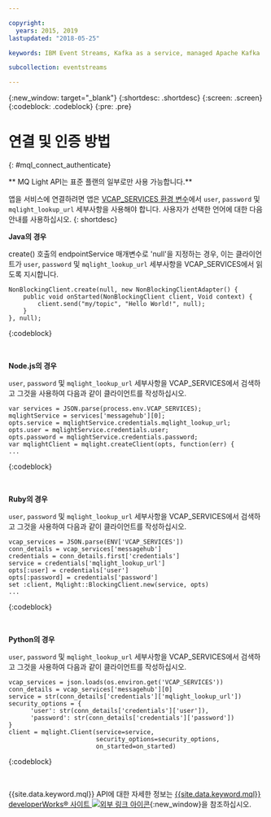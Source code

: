 ```yaml
---

copyright:
  years: 2015, 2019
lastupdated: "2018-05-25"

keywords: IBM Event Streams, Kafka as a service, managed Apache Kafka

subcollection: eventstreams

---
```


{:new_window: target="_blank"}
{:shortdesc: .shortdesc}
{:screen: .screen}
{:codeblock: .codeblock}
{:pre: .pre}

<!-- 12/11/18: info moved to eventstreams075.md, moved because of doc app changes -->
# 연결 및 인증 방법
{: #mql_connect_authenticate}

** MQ Light API는 표준 플랜의 일부로만 사용 가능합니다.**
<br/>

앱을 서비스에 연결하려면 앱은 [VCAP_SERVICES 환경 변수](/docs/services/EventStreams?topic=eventstreams-connecting)에서 <code>user</code>,
<code>password</code> 및 <code>mqlight_lookup_url</code> 세부사항을 사용해야 합니다. 사용자가 선택한 언어에 대한 다음 안내를 사용하십시오.
{: shortdesc}

**Java의 경우**

create() 호출의 endpointService 매개변수로 'null'을 지정하는 경우,
이는 클라이언트가 <code>user</code>, <code>password</code> 및 
<code>mqlight_lookup_url</code> 세부사항을 VCAP_SERVICES에서 읽도록 지시합니다.

<pre>
<code>NonBlockingClient.create(null, new NonBlockingClientAdapter<Void>() {
    public void onStarted(NonBlockingClient client, Void context) {
        client.send("my/topic", "Hello World!", null);
    }
}, null);</code>
</pre>
{:codeblock}

<br>

**Node.js의 경우**

<code>user</code>, <code>password</code> 및
<code>mqlight_lookup_url</code> 세부사항을 VCAP_SERVICES에서 검색하고 그것을 사용하여 다음과 같이 클라이언트를 작성하십시오.

<pre>
<code>var services = JSON.parse(process.env.VCAP_SERVICES);
mqlightService = services['messagehub'][0];
opts.service = mqlightService.credentials.mqlight_lookup_url;
opts.user = mqlightService.credentials.user;
opts.password = mqlightService.credentials.password;
var mqlightClient = mqlight.createClient(opts, function(err) {
...</code>
</pre>
{:codeblock}

<br>

**Ruby의 경우**

<code>user</code>, <code>password</code> 및
<code>mqlight_lookup_url</code> 세부사항을 VCAP_SERVICES에서 검색하고 그것을 사용하여 다음과 같이 클라이언트를 작성하십시오.
<pre>
<code>vcap_services = JSON.parse(ENV['VCAP_SERVICES'])
conn_details = vcap_services['messagehub']
credentials = conn_details.first['credentials']
service = credentials['mqlight_lookup_url']
opts[:user] = credentials['user']
opts[:password] = credentials['password']
set :client, Mqlight::BlockingClient.new(service, opts)
...</code>
</pre>
{:codeblock}

<br>

**Python의 경우**

<code>user</code>, <code>password</code> 및
<code>mqlight_lookup_url</code> 세부사항을 VCAP_SERVICES에서 검색하고 그것을 사용하여 다음과 같이 클라이언트를 작성하십시오.
<pre>
<code>vcap_services = json.loads(os.environ.get('VCAP_SERVICES'))
conn_details = vcap_services['messagehub'][0]
service = str(conn_details['credentials']['mqlight_lookup_url'])
security_options = {
      'user': str(conn_details['credentials']['user']),
      'password': str(conn_details['credentials']['password'])
}
client = mqlight.Client(service=service, 
                        security_options=security_options,
                        on_started=on_started)</code>
</pre>
{:codeblock}

<br>

{{site.data.keyword.mql}} API에 대한 자세한 정보는
[{{site.data.keyword.mql}} developerWorks&reg; 사이트 ![외부 링크 아이콘](../../icons/launch-glyph.svg "외부 링크 아이콘")](https://developer.ibm.com/messaging/mq-light/){:new_window}을 참조하십시오.
